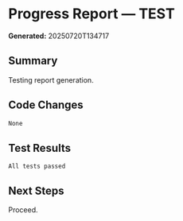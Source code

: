 # Progress Report — TEST
**Generated:** 20250720T134717

## Summary
Testing report generation.

## Code Changes
```diff
None
```

## Test Results
```text
All tests passed
```

## Next Steps
Proceed.
